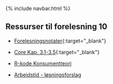 
{% include navbar.html %}

## Ressurser til forelesning 10

- [Forelesningsnotater](/forelesninger/SOK-1004_Forelesning_10_h24.pdf){:target="_blank"}

- [Core Kap. 3.1-3.5](https://www.core-econ.org/the-economy/book/text/03.html){:target="_blank"}

- [R-kode Konsumentteori](/forelesninger/SOK-1004_Forelesning_10_h24_konsumentteori.qmd)

- [Arbeidstid - løsningsforslag](/solutions/SOK-1004_Forelesning_10_h24_arbeidstid_fasit.R)
